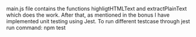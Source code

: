 main.js file contains the functions highligtHTMLText and extractPlainText which does the work.
After that, as mentioned in the bonus I have implemented unit testing using Jest.
To run different testcase through jest run command:
npm test
